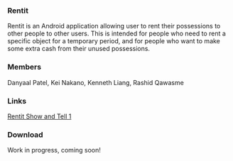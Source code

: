 ### Rentit

Rentit is an Android application allowing user to rent their possessions to other people to other users. This is intended for people who need to rent a specific object for a temporary period, and for people who want to make some extra cash from their unused possessions. 

### Members

Danyaal Patel, Kei Nakano, Kenneth Liang, Rashid Qawasme

### Links 

<!---(Replace the link here with the Youtube link)-->

[Rentit Show and Tell 1](https://youtu.be/qP5KhkwnlbM)



### Download

Work in progress, coming soon! 

